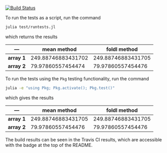[![Build Status](https://travis-ci.com/maetshju/testmeansumpackagejl.svg?branch=main)](https://travis-ci.com/maetshju/testmeansumpackagejl)

To run the tests as a script, run the command

```bash
julia test/runtests.jl
```

which returns the results
   
—           | mean method        | foldl method      
------------|--------------------|-------------------
**array 1** | 249.88746883431702 | 249.88746883431705
**array 2** | 79.97860557454474  | 79.97860557454476

To run the tests using the `Pkg` testing functionality, run the command

```bash
julia -e "using Pkg; Pkg.activate(); Pkg.test()"
```

which gives the results

—           | mean method        | foldl method      
------------|--------------------|-------------------
**array 1** | 249.88746883431705 | 249.88746883431705
**array 2** | 79.97860557454476  | 79.97860557454476

The build results can be seen in the Travis CI results, which are accessible with the badge at the top of the README.